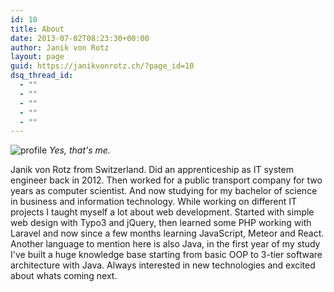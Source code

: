 ```yaml
---
id: 10
title: About
date: 2013-07-02T08:23:30+00:00
author: Janik von Rotz
layout: page
guid: https://janikvonrotz.ch/?page_id=10
dsq_thread_id:
  - ""
  - ""
  - ""
  - ""
  - ""
---
```

![profile](https://janikvonrotz.ch/wp-content/uploads/2015/09/profile-150x150.jpg)
*Yes, that's me.*

Janik von Rotz from Switzerland. Did an apprenticeship as IT system engineer back in 2012. Then worked for a public transport company for two years as computer scientist. And now studying for my bachelor of science in business and information technology. While working on different IT projects I taught myself a lot about web development. Started with simple web design with Typo3 and jQuery, then learned some PHP working with Laravel and now since a few months learning JavaScript, Meteor and React. Another language to mention here is also Java, in the first year of my study I've built a huge knowledge base starting from basic OOP to 3-tier software architecture with Java. Always interested in new technologies and excited about whats coming next.
